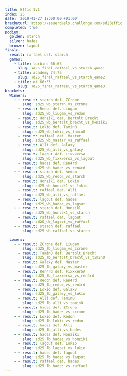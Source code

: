 ```yaml
---
title: Effic 1v1
index: 25
date: '2019-01-27 18:00:00 +01:00'
bracketurl: https://sauerduels.challonge.com/sd25effic
completed: true
podium:
  golden: starch
  silver: hades
  bronze: lagout
finals:
  result: raffael def. starch
  games:
    - title: turbine 66:63
      slug: sd25_final_raffael_vs_starch_game1
    - title: academy 74:75
      slug: sd25_final_raffael_vs_starch_game2
    - title: ot 66:63
      slug: sd25_final_raffael_vs_starch_game3
brackets:
  Winners:
    - - result: starch def. ZCrone
        slug: sd25_wb_starch_vs_zcrone
      - result: Redon def. Liugam
        slug: sd25_wb_liugam_vs_redon
      - result: Honzik1 def. Bertolt_Brecht
        slug: sd25_wb_bertolt_brecht_vs_honzik1
      - result: Lokio def. Tamin0
        slug: sd25_wb_lokio_vs_tamin0
      - result: raffael def. Master
        slug: sd25_wb_master_vs_raffael
      - result: Alli def. Galaxy
        slug: sd25_wb_alli_vs_galaxy
      - result: lagout def. FixxxerSA
        slug: sd25_wb_fixxxersa_vs_lagout
      - result: hades def. Ren4rd
        slug: sd25_wb_hades_vs_ren4rd
    - - result: starch def. Redon
        slug: sd25_wb_redon_vs_starch
      - result: Honzik1 def. Lokio
        slug: sd25_wb_honzik1_vs_lokio
      - result: raffael def. Alli
        slug: sd25_wb_alli_vs_raffael
      - result: lagout def. hades
        slug: sd25_wb_hades_vs_lagout
    - - result: starch def. Honzik1
        slug: sd25_wb_honzik1_vs_starch
      - result: raffael def. lagout
        slug: sd25_wb_lagout_vs_raffael
    - - result: starch def. raffael
        slug: sd25_wb_raffael_vs_starch

  Losers:
    - - result: ZCrone def. Liugam
        slug: sd25_lb_liugam_vs_zcrone
      - result: Tamin0 def. Bertolt_Brecht
        slug: sd25_lb_bertolt_brecht_vs_tamin0
      - result: Galaxy def. Master
        slug: sd25_lb_galaxy_vs_master
      - result: Ren4rd def. FixxxerSA
        slug: sd25_lb_fixxxersa_vs_ren4rd
    - - result: Redon def. Ren4rd
        slug: sd25_lb_redon_vs_ren4rd
      - result: Lokio def. Galaxy
        slug: sd25_lb_galaxy_vs_lokio
      - result: Alli def. Tamin0
        slug: sd25_lb_alli_vs_tamin0
      - result: hades def. ZCrone
        slug: sd25_lb_hades_vs_zcrone
    - - result: Lokio def. Redon
        slug: sd25_lb_lokio_vs_redon
      - result: hades def. Alli
        slug: sd25_lb_alli_vs_hades
    - - result: hades def. Honzik1
        slug: sd25_lb_hades_vs_honzik1
      - result: lagout def. Lokio
        slug: sd25_lb_lagout_vs_lokio
    - - result: hades def. lagout
        slug: sd25_lb_hades_vs_lagout
    - - result: raffael def. hades
        slug: sd25_lb_hades_vs_raffael
---
```

